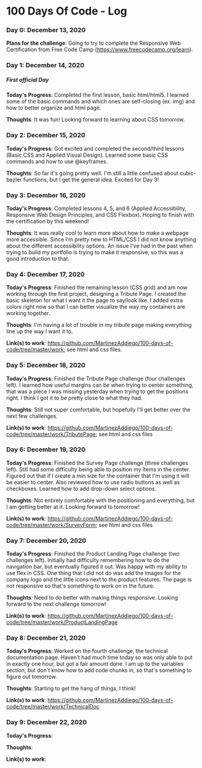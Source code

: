 # 100 Days Of Code - Log

### Day 0: December 13, 2020 

**Plans for the challenge**: Going to try to complete the Responsive Web Certification from Free Code Camp (https://www.freecodecamp.org/learn).

### Day 1: December 14, 2020 
##### First official Day

**Today's Progress**: Completed the first lesson, basic html/html5. I learned some of the basic commands and which ones are self-closing (ex. img) and how to better organize and html page.

**Thoughts**: It was fun! Looking forward to learning about CSS tomorrow. 

### Day 2: December 15, 2020 

**Today's Progress**: Got excited and completed the second/third lessons (Basic CSS and Applied Visual Design). Learned some basic CSS commands and how to use @keyframes. 

**Thoughts**: So far it's going pretty well. I'm still a little confused about cubic-bezier functions, but I get the general idea. Excited for Day 3!

### Day 3: December 16, 2020 

**Today's Progress**: Completed lessons 4, 5, and 6 (Applied Accessibility, Responsive Web Design Principles, and CSS Flexbox). Hoping to finish with the certification by this weekend!

**Thoughts**: It was really cool to learn more about how to make a webpage more accessible. Since I'm pretty new to HTML/CSS I did not know anything about the different accessibility options. An issue I've had in the past when trying to build my portfolio is trying to make it responsive, so this was a good introduction to that. 

### Day 4: December 17, 2020 

**Today's Progress**: Finished the remaining lesson (CSS grid) and am now working through the first project, designing a Tribute Page. I created the basic skeleton for what I want it the page to say/look like. I added extra colors right now so that I can better visualize the way my containers are working together. 

**Thoughts**: I'm having a lot of trouble in my tribute page making everything line up the way I want it to.

**Link(s) to work**: https://github.com/MartinezAddiego/100-days-of-code/tree/master/work; see html and css files. 

### Day 5: December 18, 2020 

**Today's Progress**: Finished the Tribute Page challenge (four challenges left). I learned how useful margins can be when trying to center something, that was a piece I was missing yesterday when trying to get the positions right. I think I got it to be pretty close to what they had. 

**Thoughts**: Still not super comfortable, but hopefully I'll get better over the next few challenges. 

**Link(s) to work**: https://github.com/MartinezAddiego/100-days-of-code/tree/master/work/TributePage; see html and css files

### Day 6: December 19, 2020 

**Today's Progress**: Finished the Survey Page challenge (three challenges left). Still had some difficulty being able to position my items in the center. Figured out that if I create a min size for the container that I'm using it will be easier to center. Also reviewed how to use radio buttons as well as checkboxes. Learned how to add drop-down select options. 

**Thoughts**: Not entirely comfortable with the positioning and everything, but I am getting better at it. Looking forward to tomorrow!

**Link(s) to work**: https://github.com/MartinezAddiego/100-days-of-code/tree/master/work/SurveyForm; see html and css files

### Day 7: December 20, 2020 

**Today's Progress**: Finished the Product Landing Page challenge (two challenges left). Initially had difficulty remembering how to do the navigation bar, but eventually figured it out. Was happy with my ability to use flex in CSS. One thing that I did not do was add the images for the company logo and the little icons next to the product features. The page is not responsive so that's something to work on in the future. 

**Thoughts**: Need to do better with making things responsive. Looking forward to the next challenge tomorrow!

**Link(s) to work**: https://github.com/MartinezAddiego/100-days-of-code/tree/master/work/ProductLandingPage

### Day 8: December 21, 2020 

**Today's Progress**: Worked on the fourth challenge, the technical documentation page. Haven't had much time today so was only able to put in exactly one hour, but got a fair amount done. I am up to the variables section, but don't know how to add code chunks in, so that's something to figure out tomorrow.

**Thoughts**: Starting to get the hang of things, I think!

**Link(s) to work**: https://github.com/MartinezAddiego/100-days-of-code/tree/master/work/TechnicalDoc

### Day 9: December 22, 2020 

**Today's Progress**: 

**Thoughts**: 

**Link(s) to work**: 
